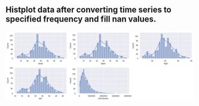 ## Histplot data after converting time series to specified frequency and fill nan values.
![Screenshot](histplot_data.png)